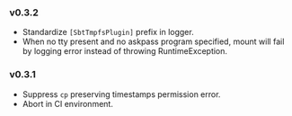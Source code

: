 ### v0.3.2
* Standardize `[SbtTmpfsPlugin]` prefix in logger.
* When no tty present and no askpass program specified,
 mount will fail by logging error instead of throwing RuntimeException.

### v0.3.1
* Suppress `cp` preserving timestamps permission error.
* Abort in CI environment.